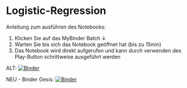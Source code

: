 # Logistic-Regression

Anleitung zum ausführen des Notebooks:
1. Klicken Sie auf das MyBinder Batch ↓
2. Warten Sie bis sich das Notebook geöffnet hat (bis zu 15min)
3. Das Notebook wird direkt aufgerufen und kann durch verwenden des Play-Button schrittweise ausgeführt werden

ALT:
[![Binder](https://mybinder.org/badge_logo.svg)](https://mybinder.org/v2/gh/MichaelFranLu/Logistic-Regression/master?labpath=3-Logistische_Regression_Projekt-Loesung.ipynb)

NEU - Binder Gesis:
[![Binder](https://mybinder.org/badge_logo.svg)](https://mybinder.org/v2/gh/MichaelFranLu/Logistic-Regression/master?labpath=3-Logistische_Regression_Projekt-Loesung.ipynb)
